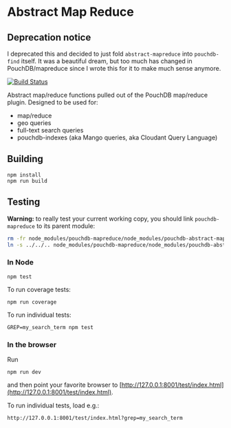 Abstract Map Reduce
=====

Deprecation notice
----

I deprecated this and decided to just fold `abstract-mapreduce` into `pouchdb-find` itself. It was a beautiful dream, but too much has changed in PouchDB/mapreduce since I wrote this for it to make much sense anymore.

[![Build Status](https://travis-ci.org/nolanlawson/pouchdb-abstract-mapreduce.svg)](https://travis-ci.org/nolanlawson/pouchdb-abstract-mapreduce)

Abstract map/reduce functions pulled out of the PouchDB map/reduce plugin.  Designed to be used for:

* map/reduce
* geo queries
* full-text search queries
* pouchdb-indexes (aka Mango queries, aka Cloudant Query Language)

Building
----

    npm install
    npm run build

Testing
----

**Warning:** to really test your current working copy, you should link `pouchdb-mapreduce` to its parent module:

```bash
rm -fr node_modules/pouchdb-mapreduce/node_modules/pouchdb-abstract-mapreduce
ln -s ../../.. node_modules/pouchdb-mapreduce/node_modules/pouchdb-abstract-mapreduce
```

### In Node

    npm test

To run coverage tests:

    npm run coverage

To run individual tests:

    GREP=my_search_term npm test

### In the browser

Run 

    npm run dev
    
and then point your favorite browser to [http://127.0.0.1:8001/test/index.html](http://127.0.0.1:8001/test/index.html).

To run individual tests, load e.g.:

    http://127.0.0.1:8001/test/index.html?grep=my_search_term
